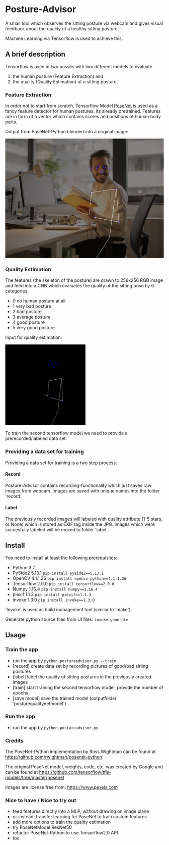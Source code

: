 # Posture-Advisor
A small tool which observes the sitting posture via webcam and gives visual feedback 
about the quality of a healthy sitting posture.

Machine Learning via Tensorflow is used to achieve this. 

## A brief description
Tensorflow is used in two passes with two different models to evaluate 

1. the human posture (Feature Extraction) and 
2. the quality (Quality Estimation) of a sitting posture. 

### Feature Extraction
In order not to start from scratch, Tensorflow Model
[PoseNet](https://github.com/tensorflow/tfjs-models/tree/master/posenet) is used as a 
fancy feature detector for human postures. Its already pretrained. Features are in form
of a vector which contains scores and positions of human body parts.

Output from PoseNet-Python blended into a original image:

![Posture blended](/images/posture_skeleton_blended.png)

### Quality Estimation

The features (the skeleton of the posture) are drawn to 256x256 RGB image and feed into a CNN which evaluates 
the quality of the sitting pose by 6 categories. 
* 0 no human posture at all
* 1 very bad posture
* 2 bad posture
* 3 average posture
* 4 good posture
* 5 very good posture

Input for quality estimation:

![Skeleton](/images/skeleton255_255.png)


To train the second tensorflow model we need to provide a prerecorded/labeled data set:

### Providing a data set for training
Providing a data set for training is a two step process:

#### Record 
Posture-Advisor contains recording-functionality which just saves raw images from 
webcam. Images are saved with unique names into the folder 'record'.

#### Label
The previously recorded images will labeled with quality attribute (1-5 stars, or None) which is
stored as EXIF tag inside the JPG. Images which were succesfully labeled will
be moved to folder 'label'.


## Install
You need to install at least the following prerequisites:

* Python 3.7
* PySide2 5.13.1                        ```pip install pyside2==5.13.1```
* OpenCV 4.1.1.26                       ```pip install opencv-python==4.1.1.26```
* Tensorflow 2.0.0                      ```pip install tensorflow==2.0.0```
* Numpy 1.16.4                          ```pip install numpy==1.16.4```
* piexif 1.1.3                          ```pip install piexif==1.1.3```
* invoke 1.3.0                          ```pip install invoke==1.3.0```

'Invoke' is used as build management tool (similar to 'make').

Generate python source files from UI files:
```invoke generate``` 

## Usage

### Train the app

* run the app by ```python postureadvisor.py --train```
* [record] create data set by recording pictures of good/bad sitting postures
* [label] label the quality of sitting postures in the previously created images
* [train] start training the second tensorflow model, provide the number of epochs
* [save model] save the trained model (outputfolder 'posturequalitynetmodel')

### Run the app

* run the app by ```python postureadvisor.py```

### Credits

The PoseNet-Python implementation by Ross Wightman can be found at https://github.com/rwightman/posenet-python

The original PoseNet model, weights, code, etc. was created by Google and can be found at https://github.com/tensorflow/tfjs-models/tree/master/posenet

Images are license free from: https://www.pexels.com

### Nice to have / Nice to try out

* feed features directly into a MLP, without drawing on image plane
* or instead: transfer learning for PoseNet to train custom features
* add more options to train the quality estimation 
* try PoseNetModel ResNet50 
* refactor PoseNet-Python to use Tensorflow2.0 API
* tbc.

